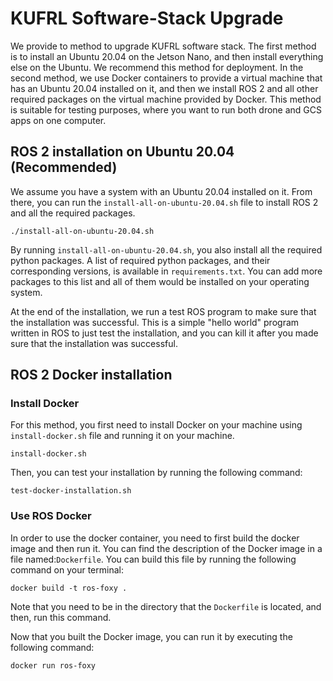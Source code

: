 # KUFRL Software-Stack Upgrade
We provide to method to upgrade KUFRL software stack.
The first method is to install an Ubuntu 20.04 on the Jetson Nano, and then install everything else on the Ubuntu. We recommend this method for deployment.
In the second method, we use Docker containers to provide a virtual machine that has an Ubuntu 20.04 installed on it, and then we install ROS 2 and all other required packages on the virtual machine provided by Docker.
This method is suitable for testing purposes, where you want to run both drone and GCS apps on one computer.

## ROS 2 installation on Ubuntu 20.04 (Recommended)
We assume you have a system with an Ubuntu 20.04 installed on it. From there, you can run
the ```install-all-on-ubuntu-20.04.sh``` file to install ROS 2 and all the required packages.

```./install-all-on-ubuntu-20.04.sh```

By running ```install-all-on-ubuntu-20.04.sh```, you also install all the required python packages. A list of required
python packages, and their corresponding versions, is available in ```requirements.txt```. You can add more packages to
this list and all of them would be installed on your operating system.

At the end of the installation, we run a test ROS program to make sure that the installation was successful. This is a
simple "hello world" program written in ROS to just test the installation, and you can kill it after you made sure that
the installation was successful. 


## ROS 2 Docker installation

### Install Docker
For this method, you first need to install Docker on your machine using ```install-docker.sh``` file and running it on your machine.

```install-docker.sh```

Then, you can test your installation by running the following command:

```test-docker-installation.sh```

### Use ROS Docker
In order to use the docker container, you need to first build the docker image and then run it. You can find the description of the Docker image in a file named:```Dockerfile```.
You can build this file by running the following command on your terminal:

```
docker build -t ros-foxy .
```
Note that you need to be in the directory that the ```Dockerfile``` is located, and then, run this command.

Now that you built the Docker image, you can run it by executing the following command:
```
docker run ros-foxy
```

